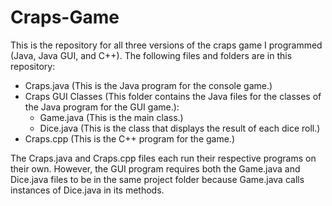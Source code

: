 Craps-Game
==========

This is the repository for all three versions of the craps game I programmed (Java, Java GUI, and C++). The following files and folders are in this repository:

  - Craps.java (This is the Java program for the console game.)
  - Craps GUI Classes (This folder contains the Java files for the classes of the Java program for the GUI game.):
    - Game.java (This is the main class.)
    - Dice.java (This is the class that displays the result of each dice roll.)
  - Craps.cpp (This is the C++ program for the game.)

The Craps.java and Craps.cpp files each run their respective programs on their own. However, the GUI program requires both the Game.java and Dice.java files to be in the same project folder because Game.java calls instances of Dice.java in its methods.
